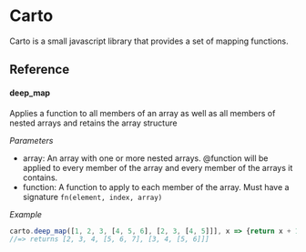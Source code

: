 # Carto 
Carto is a small javascript library that provides a set of mapping functions. 

## Reference 

#### deep_map
Applies a function to all members of an array as well as all members of nested arrays and retains the array structure

*Parameters*
* array: An array with one or more nested arrays.
@function will be applied to every member of the array and every member of the arrays it contains.
* function: A function to apply to each member of the array. 
Must have a signature `fn(element, index, array)`

*Example*
```javascript
carto.deep_map([1, 2, 3, [4, 5, 6], [2, 3, [4, 5]]], x => {return x + 1});
//=> returns [2, 3, 4, [5, 6, 7], [3, 4, [5, 6]]]
```